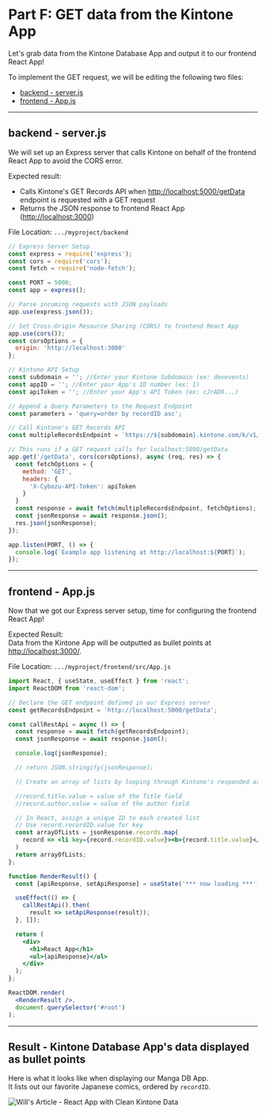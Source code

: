 # Part F: GET data from the Kintone App

Let's grab data from the Kintone Database App and output it to our frontend React App!

To implement the GET request, we will be editing the following two files:
  * [backend - server.js](#backend---serverjs)
  * [frontend - App.js](#frontend---indexjs)

---

## backend - server.js
We will set up an Express server that calls Kintone on behalf of the frontend React App to avoid the CORS error.

Expected result:
  * Calls Kintone's GET Records API when <http://localhost:5000/getData> endpoint is requested with a GET request
  * Returns the JSON response to frontend React App (<http://localhost:3000>)

File Location: `.../myproject/backend`

```js
// Express Server Setup
const express = require('express');
const cors = require('cors');
const fetch = require('node-fetch');

const PORT = 5000;
const app = express();

// Parse incoming requests with JSON payloads
app.use(express.json());

// Set Cross-Origin Resource Sharing (CORS) to frontend React App
app.use(cors());
const corsOptions = {
  origin: 'http://localhost:3000'
};

// Kintone API Setup
const subdomain = ''; //Enter your Kintone Subdomain (ex: devevents)
const appID = ''; //Enter your App's ID number (ex: 1)
const apiToken = ''; //Enter your App's API Token (ex: cJrAD9...)

// Append a Query Parameters to the Request Endpoint
const parameters = 'query=order by recordID asc';

// Call Kintone's GET Records API
const multipleRecordsEndpoint = `https://${subdomain}.kintone.com/k/v1/records.json?app=${appID}&${parameters}`

// This runs if a GET request calls for localhost:5000/getData
app.get('/getData', cors(corsOptions), async (req, res) => {
  const fetchOptions = {
    method: 'GET',
    headers: {
      'X-Cybozu-API-Token': apiToken
    }
  }
  const response = await fetch(multipleRecordsEndpoint, fetchOptions);
  const jsonResponse = await response.json();
  res.json(jsonResponse);
});

app.listen(PORT, () => {
  console.log(`Example app listening at http://localhost:${PORT}`);
});
```

---

## frontend - App.js
Now that we got our Express server setup, time for configuring the frontend React App!  

Expected Result:  
Data from the Kintone App will be outputted as bullet points at <http://localhost:3000/>.

File Location: `.../myproject/frontend/src/App.js`

```jsx
import React, { useState, useEffect } from 'react';
import ReactDOM from 'react-dom';

// Declare the GET endpoint defined in our Express server
const getRecordsEndpoint = 'http://localhost:5000/getData';

const callRestApi = async () => {
  const response = await fetch(getRecordsEndpoint);
  const jsonResponse = await response.json();

  console.log(jsonResponse);

  // return JSON.stringify(jsonResponse);

  // Create an array of lists by looping through Kintone's responded array

  //record.title.value = value of the Title field
  //record.author.value = value of the author field

  // In React, assign a unique ID to each created list
  // Use record.recordID.value for key
  const arrayOfLists = jsonResponse.records.map(
    record => <li key={record.recordID.value}><b>{record.title.value}</b> written by {record.author.value}</li>
  )
  return arrayOfLists;
};

function RenderResult() {
  const [apiResponse, setApiResponse] = useState('*** now loading ***');

  useEffect(() => {
    callRestApi().then(
      result => setApiResponse(result));
  }, []);

  return (
    <div>
      <h1>React App</h1>
      <ul>{apiResponse}</ul>
    </div>
  );
};

ReactDOM.render(
  <RenderResult />,
  document.querySelector('#root')
);
```

---

## Result - Kintone Database App's data displayed as bullet points

Here is what it looks like when displaying our Manga DB App.  
It lists out our favorite Japanese comics, ordered by `recordID`.

![Will's Article - React App with Clean Kintone Data](https://res.cloudinary.com/practicaldev/image/fetch/s--mL-QZl81--/c_limit%2Cf_auto%2Cfl_progressive%2Cq_auto%2Cw_880/https://dev-to-uploads.s3.amazonaws.com/uploads/articles/4qj4lm74w34y3kct44px.png)
